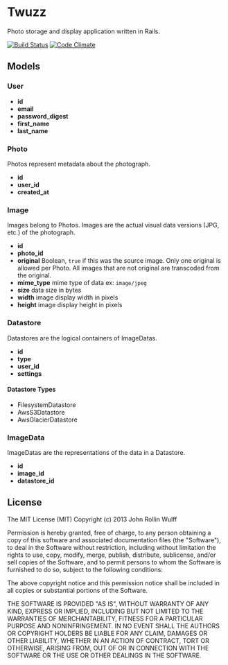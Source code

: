 # Twuzz
Photo storage and display application written in Rails.

[![Build Status](https://travis-ci.org/twuzz/twuzz.png)](https://travis-ci.org/twuzz/twuzz)
[![Code Climate](https://codeclimate.com/github/twuzz/twuzz.png)](https://codeclimate.com/github/twuzz/twuzz)

## Models
### User

* __id__
* __email__
* __password_digest__
* __first_name__
* __last_name__

### Photo
Photos represent metadata about the photograph.

* __id__
* __user_id__
* __created_at__

### Image
Images belong to Photos. Images are the actual visual data versions (JPG, etc.) of the photograph.

* __id__
* __photo_id__
* __original__ Boolean, `true` if this was the source image. Only one original is allowed per Photo. All images that are not original are transcoded from the original.
* __mime_type__ mime type of data ex: `image/jpeg`
* __size__ data size in bytes
* __width__ image display width in pixels
* __height__ image display height in pixels

### Datastore
  Datastores are the logical containers of ImageDatas.
  
  * __id__
  * __type__
  * __user_id__
  * __settings__

#### Datastore Types

* FilesystemDatastore
* AwsS3Datastore
* AwsGlacierDatastore

### ImageData
ImageDatas are the representations of the data in a Datastore.

* __id__
* __image_id__
* __datastore_id__

## License
The MIT License (MIT)
Copyright (c) 2013 John Rollin Wulff

Permission is hereby granted, free of charge, to any person obtaining a copy of this software and associated documentation files (the "Software"), to deal in the Software without restriction, including without limitation the rights to use, copy, modify, merge, publish, distribute, sublicense, and/or sell copies of the Software, and to permit persons to whom the Software is furnished to do so, subject to the following conditions:

The above copyright notice and this permission notice shall be included in all copies or substantial portions of the Software.

THE SOFTWARE IS PROVIDED "AS IS", WITHOUT WARRANTY OF ANY KIND, EXPRESS OR IMPLIED, INCLUDING BUT NOT LIMITED TO THE WARRANTIES OF MERCHANTABILITY, FITNESS FOR A PARTICULAR PURPOSE AND NONINFRINGEMENT. IN NO EVENT SHALL THE AUTHORS OR COPYRIGHT HOLDERS BE LIABLE FOR ANY CLAIM, DAMAGES OR OTHER LIABILITY, WHETHER IN AN ACTION OF CONTRACT, TORT OR OTHERWISE, ARISING FROM, OUT OF OR IN CONNECTION WITH THE SOFTWARE OR THE USE OR OTHER DEALINGS IN THE SOFTWARE.
